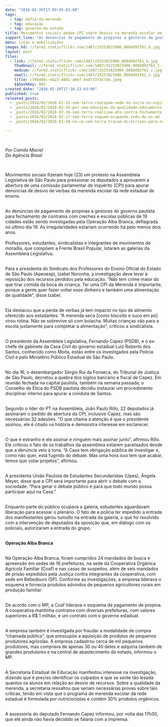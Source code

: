 ```yaml
---
date: "2016-02-26T17:09:45-03:00"
tags:
  - tag: máfia-da-merenda
  - tag: educação
  - tag: governo-do-estado
title: Movimentos sociais pedem CPI sobre desvio na merenda escolar em São Paulo
support_line: "As denúncias de pagamento de propinas a gestores do governo paulista para fechamento de contratos com creches e escolas públicas de 19 cidades estão sendo investigadas pela Operação Alba Branca, deflagrada no último dia 19. As irregularidad"
menu: lutas e mobilizações
images_hd: //farm2.staticflickr.com/1487/25253825906_008dd92f61_b.jpg
layout: post
files:
  - link: //farm2.staticflickr.com/1487/25253825906_008dd92f61_b.jpg
    thumbnail: //farm2.staticflickr.com/1487/25253825906_008dd92f61_t.jpg
    medium: //farm2.staticflickr.com/1487/25253825906_008dd92f61_z.jpg
    small: //farm2.staticflickr.com/1487/25253825906_008dd92f61_n.jpg
    title: c70bd46c-eb23-4881-a0ef-8a972373c7eb.jpeg
    $$hashKey: 0O2
created_date: "2016-02-26T17:16:13-03:00"
published: true
releated_posts:
  - _posts/2016/02/2016-02-15-sem-terra-reocupam-sede-do-incra-no-espirito-santo.md
  - _posts/2016/02/2016-02-16-por-uma-educacao-de-qualidade-educadores-apontam-os-desafios-para-o-proximo-periodo-na-bahia.md
  - _posts/2016/02/2016-02-16-sem-terra-realizam-ato-contra-fechamento-de-escola-no-ceara.md
  - _posts/2016/02/2016-02-17-sem-terra-seguem-ocupando-sedu-do-es.md
  - _posts/2016/02/2016-02-18-no-ce-sem-terra-tracam-diretrizes-para-novas-escolas-conquistadas-nas-areas-de-assentamentos.md

---
```

<p>&nbsp;</p>

<p><em>Por Camila Maciel<br />
Da Ag&ecirc;ncia Brasil</em></p>

<p>&nbsp;</p>

<p>Movimentos sociais fizeram hoje (23) um protesto na Assembleia Legislativa de S&atilde;o Paulo para pressionar os deputados a aprovarem a abertura de uma comiss&atilde;o parlamentar de inqu&eacute;rito (CPI) para apurar den&uacute;ncias de desvio de verbas da merenda escolar da rede estadual de ensino.</p>

<p><br />
As den&uacute;ncias de pagamento de propinas a gestores do governo paulista para fechamento de contratos com creches e escolas p&uacute;blicas de 19 cidades est&atilde;o sendo investigadas pela Opera&ccedil;&atilde;o Alba Branca, deflagrada no &uacute;ltimo dia 19. As irregularidades estariam ocorrendo h&aacute; pelo menos dois anos.<br />
<br />
Professores, estudantes, sindicalistas e integrantes de movimentos de moradia, que comp&otilde;em a Frente Brasil Popular, lotaram as galerias da Assembleia Legislativa.</p>

<p><br />
Para a presidenta do Sindicato dos Professores do Ensino Oficial do Estado de S&atilde;o Paulo (Apeoesp), Izabel Noronha, a investiga&ccedil;&atilde;o deve levar &agrave; reposi&ccedil;&atilde;o dos recursos perdidos pela educa&ccedil;&atilde;o. &ldquo;N&atilde;o tem crime maior do que tirar comida da boca de crian&ccedil;a. Ter uma CPI da Merenda &eacute; importante, porque a gente quer fazer voltar esse dinheiro e tamb&eacute;m uma alimenta&ccedil;&atilde;o de qualidade&rdquo;, disse Izabel.</p>

<p><br />
Ela destacou que a perda de verbas j&aacute; tem impacto no tipo de alimento oferecido aos estudantes. &ldquo;A merenda seca [como biscoito e suco em p&oacute;] virou rotina. N&atilde;o se sobrevive s&oacute; com bolacha. Muitas crian&ccedil;as v&atilde;o para a escola justamente para completar a alimenta&ccedil;&atilde;o&rdquo;, criticou a sindicalista.</p>

<p><br />
O presidente da Assembleia Legislativa, Fernando Capez (PSDB), e o ex-chefe de gabinete da Casa Civil do governo estadual Luiz Roberto dos Santos, conhecido como Moita, est&atilde;o entre os investigados pela Pol&iacute;cia Civil e pelo Minist&eacute;rio P&uacute;blico Estadual de S&atilde;o Paulo.</p>

<p><br />
No dia 16, o desembargador S&eacute;rgio Rui da Fonseca, do Tribunal de Justi&ccedil;a de S&atilde;o Paulo, decretou a quebra dos sigilos banc&aacute;rio e fiscal de Capez. Em reuni&atilde;o fechada na capital paulista, tamb&eacute;m na semana passada, o Conselho de &Eacute;tica do PSDB paulista decidiu instaurar um procedimento disciplinar interno para apurar a conduta de Santos.</p>

<p><br />
Segundo o l&iacute;der do PT na Assembleia, Jo&atilde;o Paulo Rillo, 22 deputados j&aacute; assinaram o pedido de abertura da CPI, inclusive Capez, mas s&atilde;o necess&aacute;rias 32 ades&otilde;es. &ldquo;O que chama a aten&ccedil;&atilde;o &eacute; que o presidente assinou, ele &eacute; citado na hist&oacute;ria e demonstra interesse em esclarecer.</p>

<p><br />
O que &eacute; estranho &eacute; ele assinar e ningu&eacute;m mais assinar junto&rdquo;, afirmou Rillo. Ele criticou o fato de os trabalhos da assembleia estarem paralisados desde que a den&uacute;ncia veio &agrave; tona. &ldquo;A Casa tem obriga&ccedil;&atilde;o p&uacute;blica de investigar e, como n&atilde;o quer, est&aacute; fugindo do debate. Mas uma hora isso tem que acabar, temos que votar projetos&rdquo;, afirmou.</p>

<p><br />
A presidenta Uni&atilde;o Paulista de Estudantes Secundaristas (Upes), &Acirc;ngela Meyer, disse que a CPI ser&aacute; importante para abrir o debate com a sociedade. &ldquo;Para gerar o debate p&uacute;blico e para que todo mundo possa participar aqui na Casa.&rdquo;</p>

<p><br />
Enquanto parte do p&uacute;blico ocupava a galeria, estudantes aguardavam libera&ccedil;&atilde;o para acessar o plen&aacute;rio. O fato de a pol&iacute;cia ter impedido a entrada dos manifestantes gerou tumulto na entrada da galeria, o que foi resolvido com a interven&ccedil;&atilde;o de deputados da oposi&ccedil;&atilde;o que, em di&aacute;logo com os policiais, autorizaram a entrada do grupo.</p>

<p><br />
<strong>Opera&ccedil;&atilde;o Alba Branca</strong></p>

<p><br />
Na Opera&ccedil;&atilde;o Alba Branca, foram cumpridos 24 mandados de busca e apreens&atilde;o em sedes de 16 prefeituras, na sede da Cooperativa Org&acirc;nica Agr&iacute;cola Familiar (Coaf) e nas casas de suspeitos, al&eacute;m de seis mandados de pris&atilde;o expedidos pela Justi&ccedil;a contra integrantes da cooperativa, com sede em Bebedouro (SP). Conforme as investiga&ccedil;&otilde;es, a empresa liderava o esquema e fornecia produtos advindos de pequenos agricultores rurais em produ&ccedil;&atilde;o familiar.</p>

<p><br />
De acordo com o MP, a Coaf liderava o esquema de pagamento de propina. A cooperativa mantinha contratos com diversas prefeituras, com valores superiores a R$ 1 milh&atilde;o, e um contrato com o governo estadual.</p>

<p><br />
A empresa tamb&eacute;m &eacute; investigada por fraudar a modalidade de compra &ldquo;chamada p&uacute;blica&rdquo;, que pressup&otilde;e a aquisi&ccedil;&atilde;o de produtos de pequenos produtores agr&iacute;colas. A empresa cadastrou cerca de mil pequenos produtores, mas comprava de apenas 30 ou 40 deles e adquiria tamb&eacute;m de grandes produtores e na central de abastecimento do estado, informou o MP.</p>

<p><br />
A Secretaria Estadual de Educa&ccedil;&atilde;o manifestou interesse na investiga&ccedil;&atilde;o, dizendo que &eacute; preciso identificar os culpados e que se sente t&atilde;o lesada quantos os alunos em rela&ccedil;&atilde;o ao desvio de recursos. Sobre a qualidade da merenda, a secretaria ressaltou que seriam necess&aacute;rias provas sobre tais cr&iacute;ticas, tendo em vista que o programa de merenda escolar da rede estadual &eacute; formulada por nutricionistas e cont&eacute;m 30% produtos org&acirc;nicos.</p>

<p><br />
A assessoria do deputado Fernando Capez informou, por volta das 17h30, que ele ainda n&atilde;o havia decidido se falaria com a imprensa.</p>
